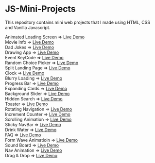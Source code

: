 # JS-Mini-Projects
This repository contains mini web projects that I made using HTML, CSS and Vanilla Javascript.

Animated Loading Screen => [Live Demo](https://codepen.io/ayezabashir/full/MWPNgdx)<br/>
Movie Info => [Live Demo](https://codepen.io/ayezabashir/full/poxxGoR)<br/>
Dad Jokes => [Live Demo](https://codepen.io/ayezabashir442/full/qBJVmWo) <br/>
Drawing App => [Live Demo](https://codepen.io/ayezabashir/full/MWPNYjJ)<br/>
Event KeyCode => [Live Demo](https://codepen.io/ayezabashir/full/GRYyvZM) <br/>
Random Choice Picker => [Live Demo](https://codepen.io/ayezabashir/full/QWZQbBy) <br/>
Split Landing Page => [Live Demo](https://split-landing-page.ayezabashir.repl.co/)<br/>
Clock => [Live Demo](https://codepen.io/ayezabashir/full/qBJGRVx)<br/>
Blurry Loading => [Live Demo](https://codepen.io/ayezabashir442/full/rNqzBNK) <br/>
Progress Bar => [Live Demo](https://codepen.io/ayezabashir442/full/eYPJwyO) <br/>
Expanding Cards => [Live Demo](https://codepen.io/ayezabashir442/full/eYPpKrX) <br/>
Background Slider => [Live Demo](https://backgroundslider--ayezabashir.repl.co/) <br/>
Hidden Search => [Live Demo](https://codepen.io/ayezabashir442/full/jOewrBj) <br/>
Toaster => [Live Demo](https://codepen.io/ayezabashir/full/ZEqgNKo)<br/>
Rotating Navigation => [Live Demo](https://codepen.io/ayezabashir442/full/NWOgNXY) <br/>
Increment Counter => [Live Demo](https://codepen.io/ayezabashir/full/MWPQNgB)<br/>
Scrolling Animation => [Live Demo](https://codepen.io/ayezabashir442/full/YzJxpaw) <br/>
Sticky NavBar => [Live Demo](https://codepen.io/ayezabashir/full/BaqXYyz) <br/>
Drink Water => [Live Demo](https://codepen.io/ayezabashir/full/MWPPyaE)<br/>
FAQ => [Live Demo](https://codepen.io/ayezabashir/full/wvYpqER) <br/>
Form Wave Animatioin => [Live Demo](https://codepen.io/ayezabashir442/full/ZEqXbeN) <br/>
Sound Board => [Live Demo](https://soundboard.ayezabashir.repl.co/) <br/>
Nav Animation => [Live Demo](https://codepen.io/ayezabashir/full/bGmLrwL) <br/>
Drag & Drop => [Live Demo](https://codepen.io/ayezabashir/full/jOeoXmm)<br/>
